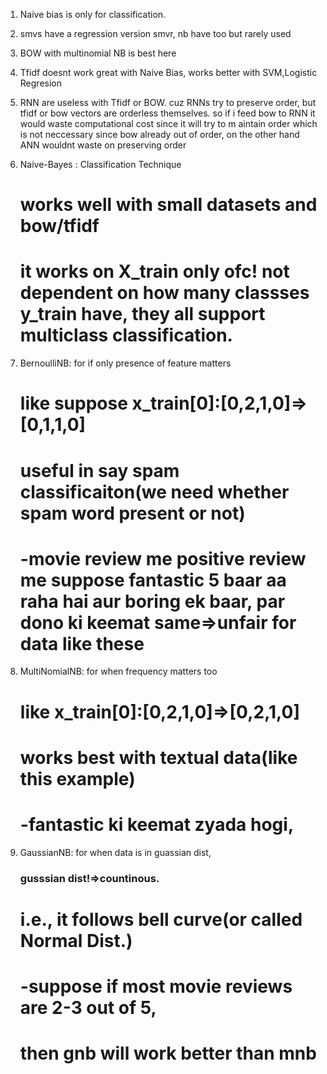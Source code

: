 1. Naive bias is only for classification.
1. smvs have a regression version smvr, nb have too but rarely used
1. BOW with multinomial NB is best here
1. Tfidf doesnt work great with Naive Bias, works better with SVM,Logistic Regresion
1. RNN are useless with Tfidf or BOW. cuz RNNs try to preserve order, but tfidf or bow vectors are orderless themselves.
    so if i feed bow to RNN it would waste computational cost since it will try to m
    aintain order which is not neccessary since bow already out of order, on the other hand ANN wouldnt waste on preserving order

2. Naive-Bayes : Classification Technique
    # works well with small datasets and bow/tfidf
    # it works on X_train only ofc! not dependent on how many classses y_train have, they all support multiclass classification.

2. BernoulliNB: for if only presence of feature matters
    #   like suppose x_train[0]:[0,2,1,0]=>[0,1,1,0]
    #   useful in say spam classificaiton(we need whether spam word present or not)
    #  -movie review me positive review me suppose fantastic 5 baar aa raha hai aur boring ek baar, par dono ki keemat same=>unfair for data like these
  
2. MultiNomialNB: for when frequency matters too
    #   like x_train[0]:[0,2,1,0]=>[0,2,1,0]
    #   works best with textual data(like this example)
    #   -fantastic ki keemat zyada hogi,
  
2. GaussianNB: for when data is in guassian dist,
    ### gusssian dist!=>countinous.
    #   i.e., it follows bell curve(or called Normal Dist.)
    #  -suppose if most movie reviews are 2-3 out of 5,
    #   then gnb will work better than mnb